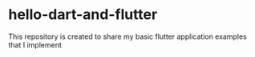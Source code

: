 # hello-dart-and-flutter
This repository is created to share my basic flutter application examples that I implement
